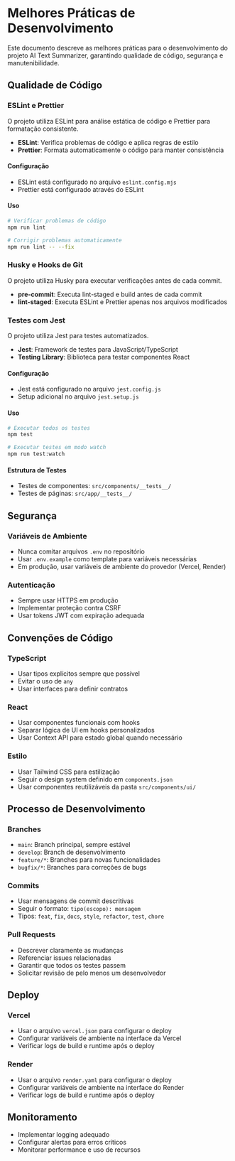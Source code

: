 # Melhores Práticas de Desenvolvimento

Este documento descreve as melhores práticas para o desenvolvimento do projeto AI Text Summarizer, garantindo qualidade de código, segurança e manutenibilidade.

## Qualidade de Código

### ESLint e Prettier

O projeto utiliza ESLint para análise estática de código e Prettier para formatação consistente.

- **ESLint**: Verifica problemas de código e aplica regras de estilo
- **Prettier**: Formata automaticamente o código para manter consistência

#### Configuração

- ESLint está configurado no arquivo `eslint.config.mjs`
- Prettier está configurado através do ESLint

#### Uso

```bash
# Verificar problemas de código
npm run lint

# Corrigir problemas automaticamente
npm run lint -- --fix
```

### Husky e Hooks de Git

O projeto utiliza Husky para executar verificações antes de cada commit.

- **pre-commit**: Executa lint-staged e build antes de cada commit
- **lint-staged**: Executa ESLint e Prettier apenas nos arquivos modificados

### Testes com Jest

O projeto utiliza Jest para testes automatizados.

- **Jest**: Framework de testes para JavaScript/TypeScript
- **Testing Library**: Biblioteca para testar componentes React

#### Configuração

- Jest está configurado no arquivo `jest.config.js`
- Setup adicional no arquivo `jest.setup.js`

#### Uso

```bash
# Executar todos os testes
npm test

# Executar testes em modo watch
npm run test:watch
```

#### Estrutura de Testes

- Testes de componentes: `src/components/__tests__/`
- Testes de páginas: `src/app/__tests__/`

## Segurança

### Variáveis de Ambiente

- Nunca comitar arquivos `.env` no repositório
- Usar `.env.example` como template para variáveis necessárias
- Em produção, usar variáveis de ambiente do provedor (Vercel, Render)

### Autenticação

- Sempre usar HTTPS em produção
- Implementar proteção contra CSRF
- Usar tokens JWT com expiração adequada

## Convenções de Código

### TypeScript

- Usar tipos explícitos sempre que possível
- Evitar o uso de `any`
- Usar interfaces para definir contratos

### React

- Usar componentes funcionais com hooks
- Separar lógica de UI em hooks personalizados
- Usar Context API para estado global quando necessário

### Estilo

- Usar Tailwind CSS para estilização
- Seguir o design system definido em `components.json`
- Usar componentes reutilizáveis da pasta `src/components/ui/`

## Processo de Desenvolvimento

### Branches

- `main`: Branch principal, sempre estável
- `develop`: Branch de desenvolvimento
- `feature/*`: Branches para novas funcionalidades
- `bugfix/*`: Branches para correções de bugs

### Commits

- Usar mensagens de commit descritivas
- Seguir o formato: `tipo(escopo): mensagem`
- Tipos: `feat`, `fix`, `docs`, `style`, `refactor`, `test`, `chore`

### Pull Requests

- Descrever claramente as mudanças
- Referenciar issues relacionadas
- Garantir que todos os testes passem
- Solicitar revisão de pelo menos um desenvolvedor

## Deploy

### Vercel

- Usar o arquivo `vercel.json` para configurar o deploy
- Configurar variáveis de ambiente na interface da Vercel
- Verificar logs de build e runtime após o deploy

### Render

- Usar o arquivo `render.yaml` para configurar o deploy
- Configurar variáveis de ambiente na interface do Render
- Verificar logs de build e runtime após o deploy

## Monitoramento

- Implementar logging adequado
- Configurar alertas para erros críticos
- Monitorar performance e uso de recursos